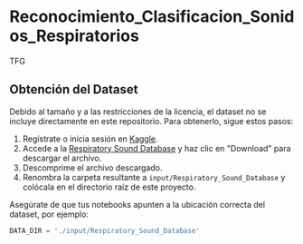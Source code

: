 # Reconocimiento_Clasificacion_Sonidos_Respiratorios
TFG
## Obtención del Dataset

Debido al tamaño y a las restricciones de la licencia, el dataset no se incluye directamente en este repositorio. Para obtenerlo, sigue estos pasos:

1. Regístrate o inicia sesión en [Kaggle](https://www.kaggle.com).
2. Accede a la [Respiratory Sound Database](https://www.kaggle.com/datasets/vbookshelf/respiratory-sound-database) y haz clic en "Download" para descargar el archivo.
3. Descomprime el archivo descargado.
4. Renombra la carpeta resultante a `input/Respiratory_Sound_Database` y colócala en el directorio raíz de este proyecto.

Asegúrate de que tus notebooks apunten a la ubicación correcta del dataset, por ejemplo:

```python
DATA_DIR = './input/Respiratory_Sound_Database'

